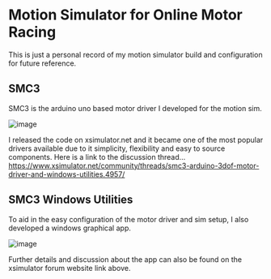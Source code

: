 # Motion Simulator for Online Motor Racing

This is just a personal record of my motion simulator build and configuration for future reference.

## SMC3
SMC3 is the arduino uno based motor driver I developed for the motion sim.

![image](https://user-images.githubusercontent.com/27387872/120056720-42da9b80-c07d-11eb-8954-a2bf82b0f45e.png)

I released the code on xsimulator.net and it became one of the most popular drivers available due to it simplicity, flexibility and easy to source components.  Here is a link to the discussion thread... https://www.xsimulator.net/community/threads/smc3-arduino-3dof-motor-driver-and-windows-utilities.4957/

## SMC3 Windows Utilities
To aid in the easy configuration of the motor driver and sim setup, I also developed a windows graphical app.

![image](https://user-images.githubusercontent.com/27387872/120056817-c5fbf180-c07d-11eb-8c67-f6a8f7997dda.png)

Further details and discussion about the app can also be found on the xsimulator forum website link above.
